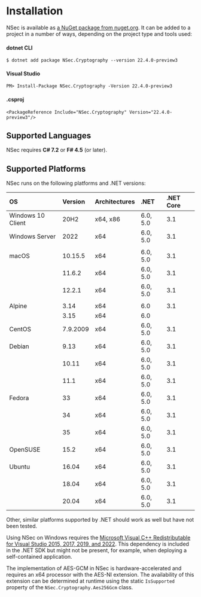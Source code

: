# Installation

NSec is available as
[a NuGet package from nuget.org](https://www.nuget.org/packages/NSec.Cryptography/22.4.0-preview3).
It can be added to a project in a number of ways, depending on the project type
and tools used:


#### dotnet CLI

    $ dotnet add package NSec.Cryptography --version 22.4.0-preview3

#### Visual Studio

    PM> Install-Package NSec.Cryptography -Version 22.4.0-preview3

#### .csproj

    <PackageReference Include="NSec.Cryptography" Version="22.4.0-preview3"/>


## Supported Languages

NSec requires **C# 7.2** or **F# 4.5** (or later).


## Supported Platforms

NSec runs on the following platforms and .NET versions:

| OS                   | Version  | Architectures | .NET          | .NET Core   |
|:-------------------- |:-------- |:------------- |:--------------|:------------|
| Windows 10 Client    | 20H2     | x64, x86      | 6.0, 5.0      | 3.1         |
| Windows Server       | 2022     | x64           | 6.0, 5.0      | 3.1         |
|                      |          |               |               |             |
| macOS                | 10.15.5  | x64           | 6.0, 5.0      | 3.1         |
|                      | 11.6.2   | x64           | 6.0, 5.0      | 3.1         |
|                      | 12.2.1   | x64           | 6.0, 5.0      | 3.1         |
|                      |          |               |               |             |
| Alpine               | 3.14     | x64           | 6.0           | 3.1         |
|                      | 3.15     | x64           | 6.0           |             |
| CentOS               | 7.9.2009 | x64           | 6.0, 5.0      | 3.1         |
| Debian               | 9.13     | x64           | 6.0, 5.0      | 3.1         |
|                      | 10.11    | x64           | 6.0, 5.0      | 3.1         |
|                      | 11.1     | x64           | 6.0, 5.0      | 3.1         |
| Fedora               | 33       | x64           | 6.0, 5.0      | 3.1         |
|                      | 34       | x64           | 6.0, 5.0      | 3.1         |
|                      | 35       | x64           | 6.0, 5.0      | 3.1         |
| OpenSUSE             | 15.2     | x64           | 6.0, 5.0      | 3.1         |
| Ubuntu               | 16.04    | x64           | 6.0, 5.0      | 3.1         |
|                      | 18.04    | x64           | 6.0, 5.0      | 3.1         |
|                      | 20.04    | x64           | 6.0, 5.0      | 3.1         |

Other, similar platforms supported by .NET should work as well but have not been tested.

Using NSec on Windows requires the
[Microsoft Visual C++ Redistributable for Visual Studio 2015, 2017, 2019, and 2022](https://support.microsoft.com/en-us/help/2977003/the-latest-supported-visual-c-downloads).
This dependency is included in the .NET SDK but might
not be present, for example, when deploying a self-contained application.

The implementation of AES-GCM in NSec is hardware-accelerated and requires an
x64 processor with the AES-NI extension. The availability of this extension can
be determined at runtime using the static `IsSupported` property of the
`NSec.Cryptography.Aes256Gcm` class.
